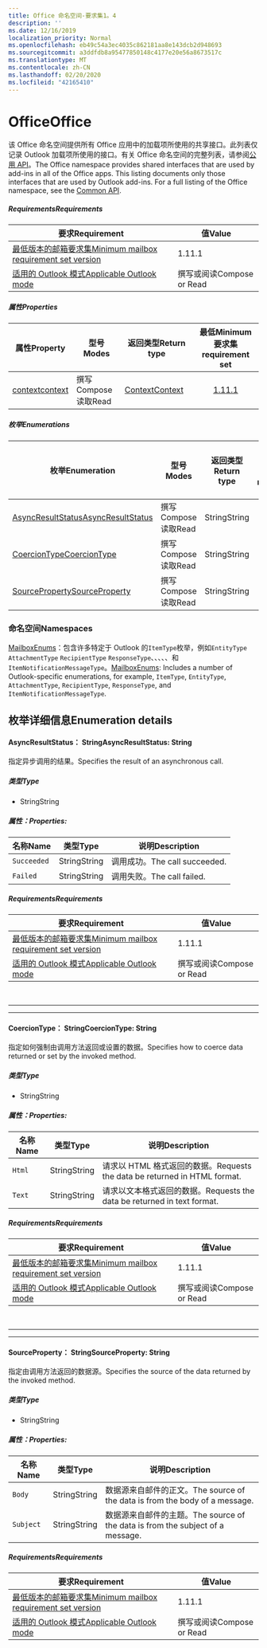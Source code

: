```yaml
---
title: Office 命名空间-要求集1。4
description: ''
ms.date: 12/16/2019
localization_priority: Normal
ms.openlocfilehash: eb49c54a3ec4035c862181aa8e143dcb2d948693
ms.sourcegitcommit: a3ddfdb8a95477850148c4177e20e56a8673517c
ms.translationtype: MT
ms.contentlocale: zh-CN
ms.lasthandoff: 02/20/2020
ms.locfileid: "42165410"
---
```

# <a name="office"></a><span data-ttu-id="2957b-102">Office</span><span class="sxs-lookup"><span data-stu-id="2957b-102">Office</span></span>

<span data-ttu-id="2957b-p101">该 Office 命名空间提供所有 Office 应用中的加载项所使用的共享接口。此列表仅记录 Outlook 加载项所使用的接口。有关 Office 命名空间的完整列表，请参阅[公用 API](/javascript/api/office)。</span><span class="sxs-lookup"><span data-stu-id="2957b-p101">The Office namespace provides shared interfaces that are used by add-ins in all of the Office apps. This listing documents only those interfaces that are used by Outlook add-ins. For a full listing of the Office namespace, see the [Common API](/javascript/api/office).</span></span>

##### <a name="requirements"></a><span data-ttu-id="2957b-105">Requirements</span><span class="sxs-lookup"><span data-stu-id="2957b-105">Requirements</span></span>

|<span data-ttu-id="2957b-106">要求</span><span class="sxs-lookup"><span data-stu-id="2957b-106">Requirement</span></span>| <span data-ttu-id="2957b-107">值</span><span class="sxs-lookup"><span data-stu-id="2957b-107">Value</span></span>|
|---|---|
|[<span data-ttu-id="2957b-108">最低版本的邮箱要求集</span><span class="sxs-lookup"><span data-stu-id="2957b-108">Minimum mailbox requirement set version</span></span>](../../requirement-sets/outlook-api-requirement-sets.md)| <span data-ttu-id="2957b-109">1.1</span><span class="sxs-lookup"><span data-stu-id="2957b-109">1.1</span></span>|
|[<span data-ttu-id="2957b-110">适用的 Outlook 模式</span><span class="sxs-lookup"><span data-stu-id="2957b-110">Applicable Outlook mode</span></span>](../../../outlook/outlook-add-ins-overview.md#extension-points)| <span data-ttu-id="2957b-111">撰写或阅读</span><span class="sxs-lookup"><span data-stu-id="2957b-111">Compose or Read</span></span>|

##### <a name="properties"></a><span data-ttu-id="2957b-112">属性</span><span class="sxs-lookup"><span data-stu-id="2957b-112">Properties</span></span>

| <span data-ttu-id="2957b-113">属性</span><span class="sxs-lookup"><span data-stu-id="2957b-113">Property</span></span> | <span data-ttu-id="2957b-114">型号</span><span class="sxs-lookup"><span data-stu-id="2957b-114">Modes</span></span> | <span data-ttu-id="2957b-115">返回类型</span><span class="sxs-lookup"><span data-stu-id="2957b-115">Return type</span></span> | <span data-ttu-id="2957b-116">最低</span><span class="sxs-lookup"><span data-stu-id="2957b-116">Minimum</span></span><br><span data-ttu-id="2957b-117">要求集</span><span class="sxs-lookup"><span data-stu-id="2957b-117">requirement set</span></span> |
|---|---|---|:---:|
| [<span data-ttu-id="2957b-118">context</span><span class="sxs-lookup"><span data-stu-id="2957b-118">context</span></span>](office.context.md) | <span data-ttu-id="2957b-119">撰写</span><span class="sxs-lookup"><span data-stu-id="2957b-119">Compose</span></span><br><span data-ttu-id="2957b-120">读取</span><span class="sxs-lookup"><span data-stu-id="2957b-120">Read</span></span> | [<span data-ttu-id="2957b-121">Context</span><span class="sxs-lookup"><span data-stu-id="2957b-121">Context</span></span>](/javascript/api/office/office.context?view=outlook-js-1.4) | [<span data-ttu-id="2957b-122">1.1</span><span class="sxs-lookup"><span data-stu-id="2957b-122">1.1</span></span>](../requirement-set-1.1/outlook-requirement-set-1.1.md) |

##### <a name="enumerations"></a><span data-ttu-id="2957b-123">枚举</span><span class="sxs-lookup"><span data-stu-id="2957b-123">Enumerations</span></span>

| <span data-ttu-id="2957b-124">枚举</span><span class="sxs-lookup"><span data-stu-id="2957b-124">Enumeration</span></span> | <span data-ttu-id="2957b-125">型号</span><span class="sxs-lookup"><span data-stu-id="2957b-125">Modes</span></span> | <span data-ttu-id="2957b-126">返回类型</span><span class="sxs-lookup"><span data-stu-id="2957b-126">Return type</span></span> | <span data-ttu-id="2957b-127">最低</span><span class="sxs-lookup"><span data-stu-id="2957b-127">Minimum</span></span><br><span data-ttu-id="2957b-128">要求集</span><span class="sxs-lookup"><span data-stu-id="2957b-128">requirement set</span></span> |
|---|---|---|:---:|
| [<span data-ttu-id="2957b-129">AsyncResultStatus</span><span class="sxs-lookup"><span data-stu-id="2957b-129">AsyncResultStatus</span></span>](#asyncresultstatus-string) | <span data-ttu-id="2957b-130">撰写</span><span class="sxs-lookup"><span data-stu-id="2957b-130">Compose</span></span><br><span data-ttu-id="2957b-131">读取</span><span class="sxs-lookup"><span data-stu-id="2957b-131">Read</span></span> | <span data-ttu-id="2957b-132">String</span><span class="sxs-lookup"><span data-stu-id="2957b-132">String</span></span> | [<span data-ttu-id="2957b-133">1.1</span><span class="sxs-lookup"><span data-stu-id="2957b-133">1.1</span></span>](../requirement-set-1.1/outlook-requirement-set-1.1.md) |
| [<span data-ttu-id="2957b-134">CoercionType</span><span class="sxs-lookup"><span data-stu-id="2957b-134">CoercionType</span></span>](#coerciontype-string) | <span data-ttu-id="2957b-135">撰写</span><span class="sxs-lookup"><span data-stu-id="2957b-135">Compose</span></span><br><span data-ttu-id="2957b-136">读取</span><span class="sxs-lookup"><span data-stu-id="2957b-136">Read</span></span> | <span data-ttu-id="2957b-137">String</span><span class="sxs-lookup"><span data-stu-id="2957b-137">String</span></span> | [<span data-ttu-id="2957b-138">1.1</span><span class="sxs-lookup"><span data-stu-id="2957b-138">1.1</span></span>](../requirement-set-1.1/outlook-requirement-set-1.1.md) |
| [<span data-ttu-id="2957b-139">SourceProperty</span><span class="sxs-lookup"><span data-stu-id="2957b-139">SourceProperty</span></span>](#sourceproperty-string) | <span data-ttu-id="2957b-140">撰写</span><span class="sxs-lookup"><span data-stu-id="2957b-140">Compose</span></span><br><span data-ttu-id="2957b-141">读取</span><span class="sxs-lookup"><span data-stu-id="2957b-141">Read</span></span> | <span data-ttu-id="2957b-142">String</span><span class="sxs-lookup"><span data-stu-id="2957b-142">String</span></span> | [<span data-ttu-id="2957b-143">1.1</span><span class="sxs-lookup"><span data-stu-id="2957b-143">1.1</span></span>](../requirement-set-1.1/outlook-requirement-set-1.1.md) |

### <a name="namespaces"></a><span data-ttu-id="2957b-144">命名空间</span><span class="sxs-lookup"><span data-stu-id="2957b-144">Namespaces</span></span>

<span data-ttu-id="2957b-145">[MailboxEnums](/javascript/api/outlook/office.mailboxenums.attachmentcontentformat?view=outlook-js-1.4)：包含许多特定于 Outlook 的`ItemType`枚举，例如`EntityType` `AttachmentType` `RecipientType` `ResponseType`、、、、、和`ItemNotificationMessageType`。</span><span class="sxs-lookup"><span data-stu-id="2957b-145">[MailboxEnums](/javascript/api/outlook/office.mailboxenums.attachmentcontentformat?view=outlook-js-1.4): Includes a number of Outlook-specific enumerations, for example, `ItemType`, `EntityType`, `AttachmentType`, `RecipientType`, `ResponseType`, and `ItemNotificationMessageType`.</span></span>

## <a name="enumeration-details"></a><span data-ttu-id="2957b-146">枚举详细信息</span><span class="sxs-lookup"><span data-stu-id="2957b-146">Enumeration details</span></span>

#### <a name="asyncresultstatus-string"></a><span data-ttu-id="2957b-147">AsyncResultStatus： String</span><span class="sxs-lookup"><span data-stu-id="2957b-147">AsyncResultStatus: String</span></span>

<span data-ttu-id="2957b-148">指定异步调用的结果。</span><span class="sxs-lookup"><span data-stu-id="2957b-148">Specifies the result of an asynchronous call.</span></span>

##### <a name="type"></a><span data-ttu-id="2957b-149">类型</span><span class="sxs-lookup"><span data-stu-id="2957b-149">Type</span></span>

*   <span data-ttu-id="2957b-150">String</span><span class="sxs-lookup"><span data-stu-id="2957b-150">String</span></span>

##### <a name="properties"></a><span data-ttu-id="2957b-151">属性：</span><span class="sxs-lookup"><span data-stu-id="2957b-151">Properties:</span></span>

|<span data-ttu-id="2957b-152">名称</span><span class="sxs-lookup"><span data-stu-id="2957b-152">Name</span></span>| <span data-ttu-id="2957b-153">类型</span><span class="sxs-lookup"><span data-stu-id="2957b-153">Type</span></span>| <span data-ttu-id="2957b-154">说明</span><span class="sxs-lookup"><span data-stu-id="2957b-154">Description</span></span>|
|---|---|---|
|`Succeeded`| <span data-ttu-id="2957b-155">String</span><span class="sxs-lookup"><span data-stu-id="2957b-155">String</span></span>|<span data-ttu-id="2957b-156">调用成功。</span><span class="sxs-lookup"><span data-stu-id="2957b-156">The call succeeded.</span></span>|
|`Failed`| <span data-ttu-id="2957b-157">String</span><span class="sxs-lookup"><span data-stu-id="2957b-157">String</span></span>|<span data-ttu-id="2957b-158">调用失败。</span><span class="sxs-lookup"><span data-stu-id="2957b-158">The call failed.</span></span>|

##### <a name="requirements"></a><span data-ttu-id="2957b-159">Requirements</span><span class="sxs-lookup"><span data-stu-id="2957b-159">Requirements</span></span>

|<span data-ttu-id="2957b-160">要求</span><span class="sxs-lookup"><span data-stu-id="2957b-160">Requirement</span></span>| <span data-ttu-id="2957b-161">值</span><span class="sxs-lookup"><span data-stu-id="2957b-161">Value</span></span>|
|---|---|
|[<span data-ttu-id="2957b-162">最低版本的邮箱要求集</span><span class="sxs-lookup"><span data-stu-id="2957b-162">Minimum mailbox requirement set version</span></span>](../../requirement-sets/outlook-api-requirement-sets.md)| <span data-ttu-id="2957b-163">1.1</span><span class="sxs-lookup"><span data-stu-id="2957b-163">1.1</span></span>|
|[<span data-ttu-id="2957b-164">适用的 Outlook 模式</span><span class="sxs-lookup"><span data-stu-id="2957b-164">Applicable Outlook mode</span></span>](../../../outlook/outlook-add-ins-overview.md#extension-points)| <span data-ttu-id="2957b-165">撰写或阅读</span><span class="sxs-lookup"><span data-stu-id="2957b-165">Compose or Read</span></span>|

<br>

---
---

#### <a name="coerciontype-string"></a><span data-ttu-id="2957b-166">CoercionType： String</span><span class="sxs-lookup"><span data-stu-id="2957b-166">CoercionType: String</span></span>

<span data-ttu-id="2957b-167">指定如何强制由调用方法返回或设置的数据。</span><span class="sxs-lookup"><span data-stu-id="2957b-167">Specifies how to coerce data returned or set by the invoked method.</span></span>

##### <a name="type"></a><span data-ttu-id="2957b-168">类型</span><span class="sxs-lookup"><span data-stu-id="2957b-168">Type</span></span>

*   <span data-ttu-id="2957b-169">String</span><span class="sxs-lookup"><span data-stu-id="2957b-169">String</span></span>

##### <a name="properties"></a><span data-ttu-id="2957b-170">属性：</span><span class="sxs-lookup"><span data-stu-id="2957b-170">Properties:</span></span>

|<span data-ttu-id="2957b-171">名称</span><span class="sxs-lookup"><span data-stu-id="2957b-171">Name</span></span>| <span data-ttu-id="2957b-172">类型</span><span class="sxs-lookup"><span data-stu-id="2957b-172">Type</span></span>| <span data-ttu-id="2957b-173">说明</span><span class="sxs-lookup"><span data-stu-id="2957b-173">Description</span></span>|
|---|---|---|
|`Html`| <span data-ttu-id="2957b-174">String</span><span class="sxs-lookup"><span data-stu-id="2957b-174">String</span></span>|<span data-ttu-id="2957b-175">请求以 HTML 格式返回的数据。</span><span class="sxs-lookup"><span data-stu-id="2957b-175">Requests the data be returned in HTML format.</span></span>|
|`Text`| <span data-ttu-id="2957b-176">String</span><span class="sxs-lookup"><span data-stu-id="2957b-176">String</span></span>|<span data-ttu-id="2957b-177">请求以文本格式返回的数据。</span><span class="sxs-lookup"><span data-stu-id="2957b-177">Requests the data be returned in text format.</span></span>|

##### <a name="requirements"></a><span data-ttu-id="2957b-178">Requirements</span><span class="sxs-lookup"><span data-stu-id="2957b-178">Requirements</span></span>

|<span data-ttu-id="2957b-179">要求</span><span class="sxs-lookup"><span data-stu-id="2957b-179">Requirement</span></span>| <span data-ttu-id="2957b-180">值</span><span class="sxs-lookup"><span data-stu-id="2957b-180">Value</span></span>|
|---|---|
|[<span data-ttu-id="2957b-181">最低版本的邮箱要求集</span><span class="sxs-lookup"><span data-stu-id="2957b-181">Minimum mailbox requirement set version</span></span>](../../requirement-sets/outlook-api-requirement-sets.md)| <span data-ttu-id="2957b-182">1.1</span><span class="sxs-lookup"><span data-stu-id="2957b-182">1.1</span></span>|
|[<span data-ttu-id="2957b-183">适用的 Outlook 模式</span><span class="sxs-lookup"><span data-stu-id="2957b-183">Applicable Outlook mode</span></span>](../../../outlook/outlook-add-ins-overview.md#extension-points)| <span data-ttu-id="2957b-184">撰写或阅读</span><span class="sxs-lookup"><span data-stu-id="2957b-184">Compose or Read</span></span>|

<br>

---
---

#### <a name="sourceproperty-string"></a><span data-ttu-id="2957b-185">SourceProperty： String</span><span class="sxs-lookup"><span data-stu-id="2957b-185">SourceProperty: String</span></span>

<span data-ttu-id="2957b-186">指定由调用方法返回的数据源。</span><span class="sxs-lookup"><span data-stu-id="2957b-186">Specifies the source of the data returned by the invoked method.</span></span>

##### <a name="type"></a><span data-ttu-id="2957b-187">类型</span><span class="sxs-lookup"><span data-stu-id="2957b-187">Type</span></span>

*   <span data-ttu-id="2957b-188">String</span><span class="sxs-lookup"><span data-stu-id="2957b-188">String</span></span>

##### <a name="properties"></a><span data-ttu-id="2957b-189">属性：</span><span class="sxs-lookup"><span data-stu-id="2957b-189">Properties:</span></span>

|<span data-ttu-id="2957b-190">名称</span><span class="sxs-lookup"><span data-stu-id="2957b-190">Name</span></span>| <span data-ttu-id="2957b-191">类型</span><span class="sxs-lookup"><span data-stu-id="2957b-191">Type</span></span>| <span data-ttu-id="2957b-192">说明</span><span class="sxs-lookup"><span data-stu-id="2957b-192">Description</span></span>|
|---|---|---|
|`Body`| <span data-ttu-id="2957b-193">String</span><span class="sxs-lookup"><span data-stu-id="2957b-193">String</span></span>|<span data-ttu-id="2957b-194">数据源来自邮件的正文。</span><span class="sxs-lookup"><span data-stu-id="2957b-194">The source of the data is from the body of a message.</span></span>|
|`Subject`| <span data-ttu-id="2957b-195">String</span><span class="sxs-lookup"><span data-stu-id="2957b-195">String</span></span>|<span data-ttu-id="2957b-196">数据源来自邮件的主题。</span><span class="sxs-lookup"><span data-stu-id="2957b-196">The source of the data is from the subject of a message.</span></span>|

##### <a name="requirements"></a><span data-ttu-id="2957b-197">Requirements</span><span class="sxs-lookup"><span data-stu-id="2957b-197">Requirements</span></span>

|<span data-ttu-id="2957b-198">要求</span><span class="sxs-lookup"><span data-stu-id="2957b-198">Requirement</span></span>| <span data-ttu-id="2957b-199">值</span><span class="sxs-lookup"><span data-stu-id="2957b-199">Value</span></span>|
|---|---|
|[<span data-ttu-id="2957b-200">最低版本的邮箱要求集</span><span class="sxs-lookup"><span data-stu-id="2957b-200">Minimum mailbox requirement set version</span></span>](../../requirement-sets/outlook-api-requirement-sets.md)| <span data-ttu-id="2957b-201">1.1</span><span class="sxs-lookup"><span data-stu-id="2957b-201">1.1</span></span>|
|[<span data-ttu-id="2957b-202">适用的 Outlook 模式</span><span class="sxs-lookup"><span data-stu-id="2957b-202">Applicable Outlook mode</span></span>](../../../outlook/outlook-add-ins-overview.md#extension-points)| <span data-ttu-id="2957b-203">撰写或阅读</span><span class="sxs-lookup"><span data-stu-id="2957b-203">Compose or Read</span></span>|
